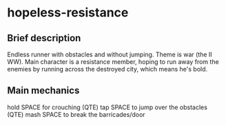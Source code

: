 # hopeless-resistance

## Brief description
Endless runner with obstacles and without jumping. Theme is war (the II WW). Main character is a resistance member, hoping to run away from the enemies by running across the destroyed city, which means he's bold.

## Main mechanics
hold SPACE for crouching
(QTE) tap SPACE to jump over the obstacles
(QTE) mash SPACE to break the barricades/door